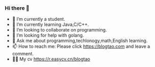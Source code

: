 ### Hi there 👋

- 🔭 I’m currently a student.
- 🌱 I’m currently learning Java,C/C++.
- 👯 I’m looking to collaborate on programming.
- 🤔 I’m looking for help with golang.
- 💬 Ask me about programming,techlonogy,math,English learning.
- 📫 How to reach me: Please click https://blogtao.com and leave a comment.
- 💇‍♂️ My cv https://r.easycv.cn/blogtao
